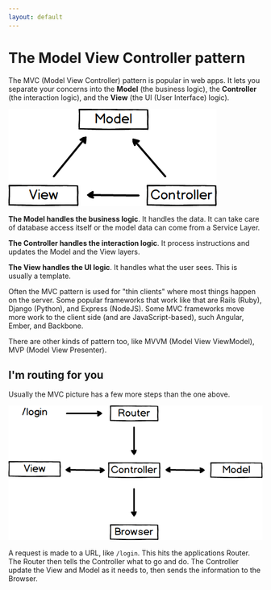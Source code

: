 ```yaml
---
layout: default
---
```


# The Model View Controller pattern

The MVC (Model View Controller) pattern is popular in web apps. It lets you separate your concerns into the **Model** (the business logic), the **Controller** (the interaction logic), and the **View** (the UI (User Interface) logic).

![](/img/MVC.png)

**The Model handles the business logic**. It handles the data. It can take care of database access itself or the model data can come from a Service Layer.

**The Controller handles the interaction logic**. It process instructions and updates the Model and the View layers.

**The View handles the UI logic**. It handles what the user sees. This is usually a template.

Often the MVC pattern is used for "thin clients" where most things happen on the server. Some popular frameworks that work like that are Rails (Ruby), Django (Python), and Express (NodeJS). Some MVC frameworks move more work to the client side (and are JavaScript-based), such Angular, Ember, and Backbone.

There are other kinds of pattern too, like MVVM (Model View ViewModel), MVP (Model View Presenter).

## I'm routing for you

Usually the MVC picture has a few more steps than the one above.

![](/img/MVC-with-router.png)

A request is made to a URL, like `/login`. This hits the applications Router. The Router then tells the Controller what to go and do. The Controller update the View and Model as it needs to, then sends the information to the Browser.
